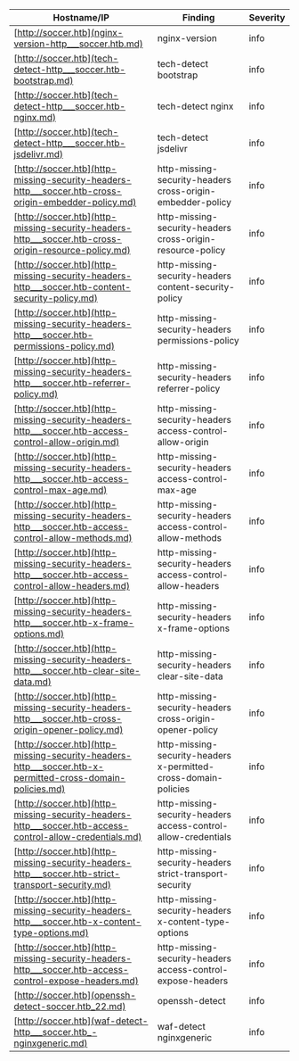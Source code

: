 |Hostname/IP|Finding|Severity|
|-|-|-|
|[http://soccer.htb](nginx-version-http___soccer.htb.md)|nginx-version |info|
|[http://soccer.htb](tech-detect-http___soccer.htb-bootstrap.md)|tech-detect bootstrap|info|
|[http://soccer.htb](tech-detect-http___soccer.htb-nginx.md)|tech-detect nginx|info|
|[http://soccer.htb](tech-detect-http___soccer.htb-jsdelivr.md)|tech-detect jsdelivr|info|
|[http://soccer.htb](http-missing-security-headers-http___soccer.htb-cross-origin-embedder-policy.md)|http-missing-security-headers cross-origin-embedder-policy|info|
|[http://soccer.htb](http-missing-security-headers-http___soccer.htb-cross-origin-resource-policy.md)|http-missing-security-headers cross-origin-resource-policy|info|
|[http://soccer.htb](http-missing-security-headers-http___soccer.htb-content-security-policy.md)|http-missing-security-headers content-security-policy|info|
|[http://soccer.htb](http-missing-security-headers-http___soccer.htb-permissions-policy.md)|http-missing-security-headers permissions-policy|info|
|[http://soccer.htb](http-missing-security-headers-http___soccer.htb-referrer-policy.md)|http-missing-security-headers referrer-policy|info|
|[http://soccer.htb](http-missing-security-headers-http___soccer.htb-access-control-allow-origin.md)|http-missing-security-headers access-control-allow-origin|info|
|[http://soccer.htb](http-missing-security-headers-http___soccer.htb-access-control-max-age.md)|http-missing-security-headers access-control-max-age|info|
|[http://soccer.htb](http-missing-security-headers-http___soccer.htb-access-control-allow-methods.md)|http-missing-security-headers access-control-allow-methods|info|
|[http://soccer.htb](http-missing-security-headers-http___soccer.htb-access-control-allow-headers.md)|http-missing-security-headers access-control-allow-headers|info|
|[http://soccer.htb](http-missing-security-headers-http___soccer.htb-x-frame-options.md)|http-missing-security-headers x-frame-options|info|
|[http://soccer.htb](http-missing-security-headers-http___soccer.htb-clear-site-data.md)|http-missing-security-headers clear-site-data|info|
|[http://soccer.htb](http-missing-security-headers-http___soccer.htb-cross-origin-opener-policy.md)|http-missing-security-headers cross-origin-opener-policy|info|
|[http://soccer.htb](http-missing-security-headers-http___soccer.htb-x-permitted-cross-domain-policies.md)|http-missing-security-headers x-permitted-cross-domain-policies|info|
|[http://soccer.htb](http-missing-security-headers-http___soccer.htb-access-control-allow-credentials.md)|http-missing-security-headers access-control-allow-credentials|info|
|[http://soccer.htb](http-missing-security-headers-http___soccer.htb-strict-transport-security.md)|http-missing-security-headers strict-transport-security|info|
|[http://soccer.htb](http-missing-security-headers-http___soccer.htb-x-content-type-options.md)|http-missing-security-headers x-content-type-options|info|
|[http://soccer.htb](http-missing-security-headers-http___soccer.htb-access-control-expose-headers.md)|http-missing-security-headers access-control-expose-headers|info|
|[http://soccer.htb](openssh-detect-soccer.htb_22.md)|openssh-detect |info|
|[http://soccer.htb](waf-detect-http___soccer.htb_-nginxgeneric.md)|waf-detect nginxgeneric|info|
